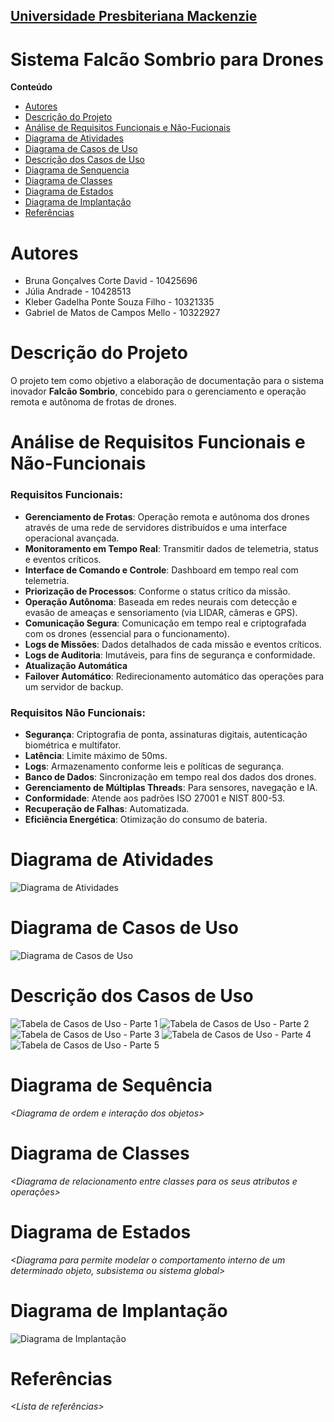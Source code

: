 <h2><a href= "https://www.mackenzie.br">Universidade Presbiteriana Mackenzie</a></h2>

# Sistema Falcão Sombrio para Drones

**Conteúdo**

- [Autores](#nome-alunos)
- [Descrição do Projeto](#introdução-do-projeto)
- [Análise de Requisitos Funcionais e Não-Fucionais](#descrição-dos-requisitos)
- [Diagrama de Atividades](#diagrama-de-atividades) 
- [Diagrama de Casos de Uso](#diagrama-de-comportamento-atores)
- [Descrição dos Casos de Uso](#descrição-das-funcões)
- [Diagrama de Senquencia](#diagrama-de-ordem-interações)
- [Diagrama de Classes](#diagrama-orientado-objetos)
- [Diagrama de Estados](#diagrama-estrutura-componente)
- [Diagrama de Implantação](#diagrama-de-hardware-software)
- [Referências](#referências)

# Autores

* Bruna Gonçalves Corte David - 10425696  
* Júlia Andrade - 10428513  
* Kleber Gadelha Ponte Souza Filho - 10321335  
* Gabriel de Matos de Campos Mello - 10322927  

# Descrição do Projeto

O projeto tem como objetivo a elaboração de documentação para o sistema inovador **Falcão Sombrio**, concebido para o gerenciamento e operação remota e autônoma de frotas de drones.

# Análise de Requisitos Funcionais e Não-Funcionais

### Requisitos Funcionais:
- **Gerenciamento de Frotas**: Operação remota e autônoma dos drones através de uma rede de servidores distribuídos e uma interface operacional avançada.  
- **Monitoramento em Tempo Real**: Transmitir dados de telemetria, status e eventos críticos.  
- **Interface de Comando e Controle**: Dashboard em tempo real com telemetria.  
- **Priorização de Processos**: Conforme o status crítico da missão.  
- **Operação Autônoma**: Baseada em redes neurais com detecção e evasão de ameaças e sensoriamento (via LIDAR, câmeras e GPS).  
- **Comunicação Segura**: Comunicação em tempo real e criptografada com os drones (essencial para o funcionamento).  
- **Logs de Missões**: Dados detalhados de cada missão e eventos críticos.  
- **Logs de Auditoria**: Imutáveis, para fins de segurança e conformidade.  
- **Atualização Automática**  
- **Failover Automático**: Redirecionamento automático das operações para um servidor de backup.  

### Requisitos Não Funcionais:
- **Segurança**: Criptografia de ponta, assinaturas digitais, autenticação biométrica e multifator.  
- **Latência**: Limite máximo de 50ms.  
- **Logs**: Armazenamento conforme leis e políticas de segurança.  
- **Banco de Dados**: Sincronização em tempo real dos dados dos drones.  
- **Gerenciamento de Múltiplas Threads**: Para sensores, navegação e IA.  
- **Conformidade**: Atende aos padrões ISO 27001 e NIST 800-53.  
- **Recuperação de Falhas**: Automatizada.  
- **Eficiência Energética**: Otimização do consumo de bateria.  

# Diagrama de Atividades

![Diagrama de Atividades](imagens/diagramaDeAtividades.jpg)

# Diagrama de Casos de Uso

![Diagrama de Casos de Uso](imagens/casosDeUso.jpg)

# Descrição dos Casos de Uso

![Tabela de Casos de Uso - Parte 1](imagens/tabelas/tabela1.jpg)
![Tabela de Casos de Uso - Parte 2](imagens/tabelas/tabela2.jpg)
![Tabela de Casos de Uso - Parte 3](imagens/tabelas/tabela3.jpg)
![Tabela de Casos de Uso - Parte 4](imagens/tabelas/tabela4.jpg)
![Tabela de Casos de Uso - Parte 5](imagens/tabelas/tabela5.jpg)


# Diagrama de Sequência

*<Diagrama de ordem e interação dos objetos>*

# Diagrama de Classes

*<Diagrama de relacionamento entre classes para os seus atributos e operações>*

# Diagrama de Estados

*<Diagrama para permite modelar o comportamento interno de um determinado objeto, subsistema ou sistema global>*

# Diagrama de Implantação

![Diagrama de Implantação](imagens/Diagrama_de_Implantação.jpg)

# Referências

*<Lista de referências>*
